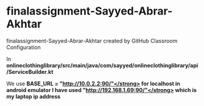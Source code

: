 # finalassignment-Sayyed-Abrar-Akhtar
finalassignment-Sayyed-Abrar-Akhtar created by GitHub Classroom
Configuration

In <strong>onlineclothinglibrary/src/main/java/com/sayyed/onlineclothinglibrary/api/ServiceBuilder.kt</strong>

We use <strong>BASE_URL = "http://10.0.2.2:90/"</strong> for localhost in android emulator
I have used <strong>"http://192.168.1.69:90/"</strong> which is my laptop ip address
